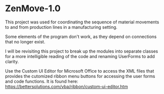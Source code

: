 # ZenMove-1.0

This project was used for coordinating the sequence of material movements to and from production lines in a manufacturing setting.

Some elements of the program don't work, as they depend on connections that no longer exist. 

I will be revisiting this project to break up the modules into separate classes for a more intelligible reading of the code and renaming UserForms to add clarity.

Use the Custom UI Editor for Microsoft Office to access the XML files that provides the cutomized ribbon menu buttons for accessing the user forms and code functions. It is found here: https://bettersolutions.com/vba/ribbon/custom-ui-editor.htm
